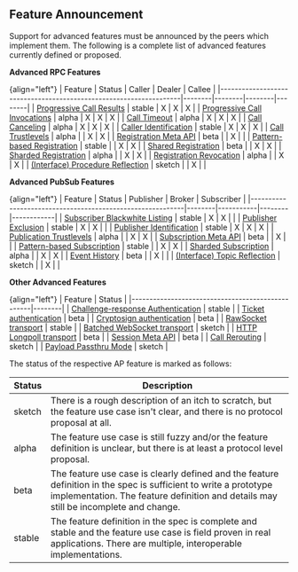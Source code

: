 ## Feature Announcement

Support for advanced features must be announced by the peers which implement them. The following is a complete list of advanced features currently defined or proposed.

**Advanced RPC Features**

{align="left"}
| Feature                                                           | Status | Caller | Dealer | Callee |
|-------------------------------------------------------------------|--------|--------|--------|--------|
| [Progressive Call Results](#rpc-progressive-call-results)         | stable | X      | X      | X      |
| [Progressive Call Invocations](#rpc-progressive-call-invocations) | alpha  | X      | X      | X      |
| [Call Timeout](#rpc-call-timeout)                                 | alpha  | X      | X      | X      |
| [Call Canceling](#rpc-call-canceling)                             | alpha  | X      | X      | X      |
| [Caller Identification](#rpc-call-identification)                 | stable | X      | X      | X      |
| [Call Trustlevels](#rpc-call-trust-levels)                        | alpha  |        | X      | X      |
| [Registration Meta API](#rpc-reg-metapi)                          | beta   |        | X      |        |
| [Pattern-based Registration](#rpc-pattern-reg)                    | stable |        | X      | X      |
| [Shared Registration](#rpc-shared-registration)                   | beta   |        | X      | X      |
| [Sharded Registration](##rpc-sharded-registration)                | alpha  |        | X      | X      |
| [Registration Revocation](#rpc-registration-revocation)           | alpha  |        | X      | X      |
| [(Interface) Procedure Reflection](#interface-reflection)         | sketch |        | X      |        |


**Advanced PubSub Features**

{align="left"}
| Feature                                                   | Status | Publisher | Broker | Subscriber |
|-----------------------------------------------------------|--------|-----------|--------|------------|
| [Subscriber Blackwhite Listing](#pubsub-bw-listing)       | stable | X         | X      |            |
| [Publisher Exclusion](#pubsub-pub-exclusion)              | stable | X         | X      |            |
| [Publisher Identification](#pubsub-pub-identification)    | stable | X         | X      | X          |
| [Publication Trustlevels](#pubsub-pub-trustlevels)        | alpha  |           | X      | X          |
| [Subscription Meta API](#pubsub-sub-metapi)               | beta   |           | X      |            |
| [Pattern-based Subscription](#pattern-based-subscription) | stable |           | X      | X          |
| [Sharded Subscription](#pubsub-sharded-subscription)      | alpha  |           | X      | X          |
| [Event History](#pubsub-event-history)                    | beta   |           | X      |            |
| [(Interface) Topic Reflection](#interface-reflection)     | sketch |           | X      |            |


**Other Advanced Features**

{align="left"}
| Feature                                          | Status |
|--------------------------------------------------|--------|
| [Challenge-response Authentication](#wampcra)    | stable |
| [Ticket authentication](#ticketauth)             | beta   |
| [Cryptosign authentication](#cryptosignauth)     | beta   |
| [RawSocket transport](#rawsocket)                | stable |
| [Batched WebSocket transport](#batchedwebsocket) | sketch |
| [HTTP Longpoll transport](#longpoll)             | beta   |
| [Session Meta API](#session-metapi)              | beta   |
| [Call Rerouting](#rpc-call-rerouting)            | sketch |
| [Payload Passthru Mode](#payload-passthru-mode)  | sketch |


The status of the respective AP feature is marked as follows:

| Status | Description                                                                                                                                                                                              |
|--------|----------------------------------------------------------------------------------------------------------------------------------------------------------------------------------------------------------|
| sketch | There is a rough description of an itch to scratch, but the feature use case isn't clear, and there is no protocol proposal at all.                                                                      |
| alpha  | The feature use case is still fuzzy and/or the feature definition is unclear, but there is at least a protocol level proposal.                                                                           |
| beta   | The feature use case is clearly defined and the feature definition in the spec is sufficient to write a prototype implementation. The feature definition and details may still be incomplete and change. |
| stable | The feature definition in the spec is complete and stable and the feature use case is field proven in real applications. There are multiple, interoperable implementations.                              |
